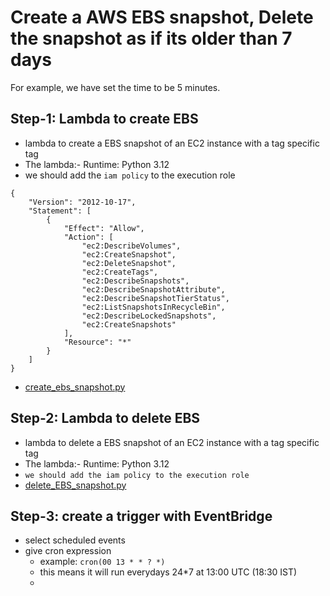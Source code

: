 # Create a AWS EBS snapshot, Delete the snapshot as if its older than 7 days
For example, we have set the time to be 5 minutes.

## Step-1: Lambda to create EBS
- lambda to create a EBS snapshot of an EC2 instance with a tag specific tag 
- The lambda:- Runtime: Python 3.12
- we should add the ```iam policy``` to the execution role
```
{
    "Version": "2012-10-17",
    "Statement": [
        {
            "Effect": "Allow",
            "Action": [
                "ec2:DescribeVolumes",
                "ec2:CreateSnapshot",
                "ec2:DeleteSnapshot",
                "ec2:CreateTags",
                "ec2:DescribeSnapshots",
                "ec2:DescribeSnapshotAttribute",
                "ec2:DescribeSnapshotTierStatus",
                "ec2:ListSnapshotsInRecycleBin",
                "ec2:DescribeLockedSnapshots",
                "ec2:CreateSnapshots"
            ],
            "Resource": "*"
        }
    ]
}
```
- [create_ebs_snapshot.py](https://raw.githubusercontent.com/TejaSrinivasN/EBS-Backup/main/create_ebs_snapshot.py)
## Step-2: Lambda to delete EBS
- lambda to delete a EBS snapshot of an EC2 instance with a tag specific tag 
- The lambda:- Runtime: Python 3.12
- ```we should add the iam policy to the execution role```
- [delete_EBS_snapshot.py](https://raw.githubusercontent.com/TejaSrinivasN/EBS-Backup/main/delete_EBS_snapshot.py)
## Step-3: create a trigger with EventBridge
- select scheduled events
- give cron expression
  - example: ```cron(00 13 * * ? *)```
  -  this means it will run everydays 24*7 at 13:00 UTC (18:30 IST)
  -   
